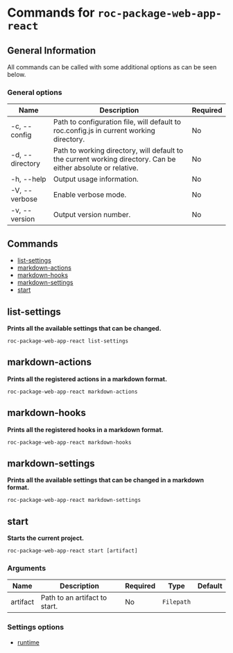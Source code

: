 # Commands for `roc-package-web-app-react`

## General Information
All commands can be called with some additional options as can be seen below.

### General options

| Name            | Description                                                                                                   | Required |
| --------------- | ------------------------------------------------------------------------------------------------------------- | -------- |
| -c, --config    | Path to configuration file, will default to roc.config.js in current working directory.                       | No       |
| -d, --directory | Path to working directory, will default to the current working directory. Can be either absolute or relative. | No       |
| -h, --help      | Output usage information.                                                                                     | No       |
| -V, --verbose   | Enable verbose mode.                                                                                          | No       |
| -v, --version   | Output version number.                                                                                        | No       |

## Commands
* [list-settings](#list-settings)
* [markdown-actions](#markdown-actions)
* [markdown-hooks](#markdown-hooks)
* [markdown-settings](#markdown-settings)
* [start](#start)

## list-settings
__Prints all the available settings that can be changed.__

```
roc-package-web-app-react list-settings
```

## markdown-actions
__Prints all the registered actions in a markdown format.__

```
roc-package-web-app-react markdown-actions
```

## markdown-hooks
__Prints all the registered hooks in a markdown format.__

```
roc-package-web-app-react markdown-hooks
```

## markdown-settings
__Prints all the available settings that can be changed in a markdown format.__

```
roc-package-web-app-react markdown-settings
```

## start
__Starts the current project.__

```
roc-package-web-app-react start [artifact]
```

### Arguments

| Name     | Description                   | Required | Type       | Default |
| -------- | ----------------------------- | -------- | ---------- | ------- |
| artifact | Path to an artifact to start. | No       | `Filepath` |         |

### Settings options
* [runtime](/packages/roc-package-web-app-react/docs/Settings.md#runtime)
